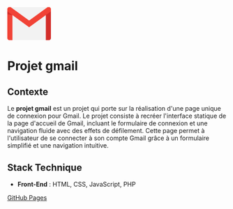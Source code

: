 <img src="./asset/logo_gmail.png" alt="Maison des Ligues" width="100"/>

# Projet gmail

## Contexte

Le **projet gmail** est un projet qui porte sur la réalisation d'une page unique de connexion pour Gmail. Le projet consiste à recréer l'interface statique de la page d'accueil de Gmail, incluant le formulaire de connexion et une navigation fluide avec des effets de défilement. Cette page permet à l'utilisateur de se connecter à son compte Gmail grâce à un formulaire simplifié et une navigation intuitive.

## Stack Technique

- **Front-End** : HTML, CSS, JavaScript, PHP

[GitHub Pages](https://georges-lucas.github.io/gmail/)